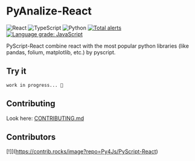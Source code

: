 # PyAnalize-React

![React](https://img.shields.io/badge/react-%2320232a.svg?style=for-the-badge&logo=react&logoColor=%2361DAFB) ![TypeScript](https://img.shields.io/badge/typescript-%23007ACC.svg?style=for-the-badge&logo=typescript&logoColor=white) ![Python](https://img.shields.io/badge/python-3670A0?style=for-the-badge&logo=python&logoColor=ffdd54) [![Total alerts](https://img.shields.io/lgtm/alerts/g/ShootGan/PyAnalize-React.svg?logo=lgtm&logoWidth=18)](https://lgtm.com/projects/g/ShootGan/PyAnalize-React/alerts/)
[![Language grade: JavaScript](https://img.shields.io/lgtm/grade/javascript/g/ShootGan/PyAnalize-React.svg?logo=lgtm&logoWidth=18)](https://lgtm.com/projects/g/ShootGan/PyAnalize-React/context:javascript)

PyScript-React combine react with the most popular python libraries (like pandas, folium, matplotlib, etc.) by pyscript.

## Try it

`work in progress... 🚀`

## Contributing

Look here: [CONTRIBUTING.md](https://github.com/Py4Js/PyScript-React/blob/main/CONTRIBUTING.md)

## Contributors

[!][](https://github.com/Py4Js/PyScript-React/graphs/contributors)](https://contrib.rocks/image?repo=Py4Js/PyScript-React)
